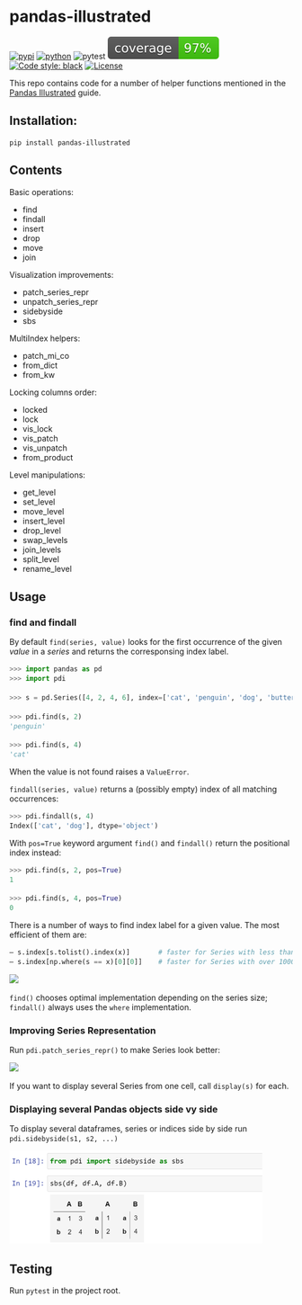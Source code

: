 ﻿# pandas-illustrated

[![pypi](https://img.shields.io/pypi/v/pandas-illustrated.svg)](https://pypi.python.org/pypi/pandas-illustrated)
[![python](https://img.shields.io/pypi/pyversions/pandas-illustrated.svg)](https://pypi.org/project/pandas-illustrated/)
![pytest](https://github.com/axil/pandas-illustrated/actions/workflows/python-package.yml/badge.svg)
![Coverage Badge](img/coverage.svg)
[![Code style: black](https://img.shields.io/badge/code%20style-black-000000.svg)](https://github.com/psf/black)
[![License](https://img.shields.io/pypi/l/pandas-illustrated)](https://pypi.org/project/pandas-illustrated/)

This repo contains code for a number of helper functions mentioned in the [Pandas Illustrated](https://betterprogramming.pub/pandas-illustrated-the-definitive-visual-guide-to-pandas-c31fa921a43?sk=50184a8a8b46ffca16664f6529741abc) guide.

## Installation: 

    pip install pandas-illustrated

## Contents

Basic operations:
- find
- findall
- insert
- drop
- move
- join

Visualization improvements:
- patch_series_repr
- unpatch_series_repr
- sidebyside
- sbs

MultiIndex helpers:
- patch_mi_co
- from_dict
- from_kw

Locking columns order:
- locked
- lock
- vis_lock
- vis_patch
- vis_unpatch
- from_product

Level manipulations:
- get_level
- set_level
- move_level
- insert_level
- drop_level
- swap_levels
- join_levels
- split_level
- rename_level


## Usage

### find and findall

By default `find(series, value)` looks for the first occurrence of the given *value* in a *series* and returns the corresponsing index label.

```python
>>> import pandas as pd
>>> import pdi

>>> s = pd.Series([4, 2, 4, 6], index=['cat', 'penguin', 'dog', 'butterfly'])

>>> pdi.find(s, 2)
'penguin' 

>>> pdi.find(s, 4)
'cat' 
```

When the value is not found raises a `ValueError`.

`findall(series, value)` returns a (possibly empty) index of all matching occurrences:

```python
>>> pdi.findall(s, 4)
Index(['cat', 'dog'], dtype='object')
```

With `pos=True` keyword argument `find()` and `findall()` return the positional index instead:

```python
>>> pdi.find(s, 2, pos=True)
1 

>>> pdi.find(s, 4, pos=True)
0
```
There is a number of ways to find index label for a given value. The most efficient of them are:

```python
— s.index[s.tolist().index(x)]       # faster for Series with less than 1000 elements
— s.index[np.where(s == x)[0][0]]    # faster for Series with over 1000 elements  
```

<img src="https://user-images.githubusercontent.com/170910/209191163-52b8cc6a-425d-41e0-a7f9-c2efb4a31bbb.png" width="600">

`find()` chooses optimal implementation depending on the series size; `findall()` always uses the `where` implementation.

### Improving Series Representation

Run `pdi.patch_series_repr()` to make Series look better:

<img src="https://user-images.githubusercontent.com/170910/211085821-544b42b0-561a-47e7-8f32-6f31a05ed978.png" width="600">

If you want to display several Series from one cell, call `display(s)` for each.

### Displaying several Pandas objects side vy side

To display several dataframes, series or indices side by side run `pdi.sidebyside(s1, s2, ...)`

<img src="img/sbs.png" width="450"/>

## Testing

Run `pytest` in the project root.
